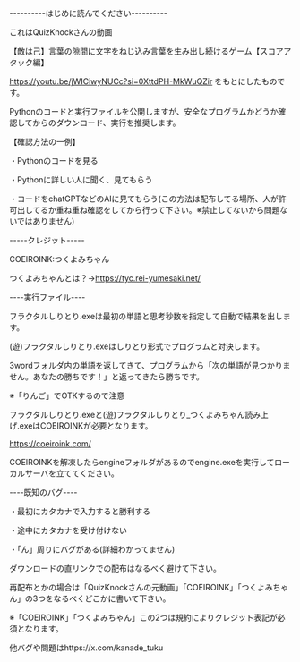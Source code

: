 ----------はじめに読んでください----------

これはQuizKnockさんの動画

【敵は己】言葉の隙間に文字をねじ込み言葉を生み出し続けるゲーム【スコアアタック編】

https://youtu.be/jWICiwyNUCc?si=0XttdPH-MkWuQZir
をもとにしたものです。

Pythonのコードと実行ファイルを公開しますが、安全なプログラムかどうか確認してからのダウンロード、実行を推奨します。

【確認方法の一例】

・Pythonのコードを見る

・Pythonに詳しい人に聞く、見てもらう

・コードをchatGPTなどのAIに見てもらう(この方法は配布してる場所、人が許可出してるか重ね重ね確認をしてから行って下さい。※禁止してないから問題ないではありません)

-----クレジット-----

COEIROINK:つくよみちゃん

つくよみちゃんとは？→https://tyc.rei-yumesaki.net/

----実行ファイル----

フラクタルしりとり.exeは最初の単語と思考秒数を指定して自動で結果を出します。

(遊)フラクタルしりとり.exeはしりとり形式でプログラムと対決します。

3wordフォルダ内の単語を返してきて、プログラムから「次の単語が見つかりません。あなたの勝ちです！」と返ってきたら勝ちです。

※「りんご」でOTKするので注意


フラクタルしりとり.exeと(遊)フラクタルしりとり_つくよみちゃん読み上げ.exeはCOEIROINKが必要となります。

https://coeiroink.com/

COEIROINKを解凍したらengineフォルダがあるのでengine.exeを実行してローカルサーバを立ててください。

----既知のバグ----

・最初にカタカナで入力すると勝利する

・途中にカタカナを受け付けない

・「ん」周りにバグがある(詳細わかってません)


ダウンロードの直リンクでの配布はなるべく避けて下さい。

再配布とかの場合は「QuizKnockさんの元動画」「COEIROINK」「つくよみちゃん」の3つをなるべくどこかに書いて下さい。

※「COEIROINK」「つくよみちゃん」この2つは規約によりクレジット表記が必須となります。


他バグや問題はhttps://x.com/kanade_tuku
